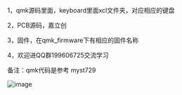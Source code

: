1，qmk源码里面，keyboard里面xcl文件夹，对应相应的键盘

2，PCB源码，嘉立创

3，固件，在qmk_firmware下有相应的固件名称

4，欢迎进QQ群199606725交流学习

备注：qmk代码是参考 myst729

![image](https://github.com/xcl666/trackpoint-mechanical-keyboard/blob/main/TA1021.jpg)
